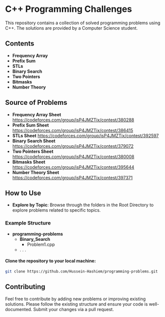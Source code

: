 # C++ Programming Challenges

This repository contains a collection of solved programming problems using C++. The solutions are provided by a Computer Science student.

## Contents
- **Frequency Array** 
- **Prefix Sum** 
- **STLs** 
- **Binary Search** 
- **Two Pointers**
- **Bitmasks** 
- **Number Theory** 

## Source of Problems
- **Frequency Array Sheet** https://codeforces.com/group/isP4JMZTix/contest/380288 
- **Prefix Sum Sheet** https://codeforces.com/group/isP4JMZTix/contest/386415
- **STLs Sheet** https://codeforces.com/group/isP4JMZTix/contest/392597
- **Binary Search Sheet** https://codeforces.com/group/isP4JMZTix/contest/379072
- **Two Pointers Sheet** https://codeforces.com/group/isP4JMZTix/contest/380008
- **Bitmasks Sheet** https://codeforces.com/group/isP4JMZTix/contest/395644
- **Number Theory Sheet** https://codeforces.com/group/isP4JMZTix/contest/397371

## How to Use

- **Explore by Topic**: Browse through the folders in the Root Directory to explore problems related to specific topics.

### Example Structure
- **programming-problems**
    - **Binary_Search**
      - Problem1.cpp
    - . . . 

#### Clone the repository to your local machine:
   ```bash
   git clone https://github.com/Hussein-Hashiem/programming-problems.git
   ```
## Contributing
Feel free to contribute by adding new problems or improving existing solutions. Please follow the existing structure and ensure your code is well-documented. Submit your changes via a pull request.
